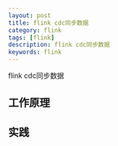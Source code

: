 ```yaml
---
layout: post
title: flink cdc同步数据
category: flink
tags: [flink]
description: flink cdc同步数据
keywords: flink
---
```


flink cdc同步数据

## 工作原理

## 实践